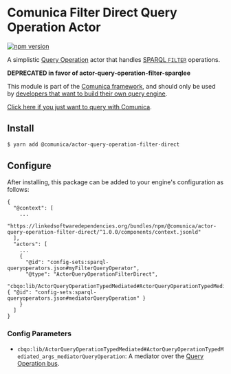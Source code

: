 # Comunica Filter Direct Query Operation Actor

[![npm version](https://badge.fury.io/js/%40comunica%2Factor-query-operation-filter-direct.svg)](https://www.npmjs.com/package/@comunica/actor-query-operation-filter-direct)

A simplistic [Query Operation](https://github.com/comunica/comunica/tree/master/packages/bus-query-operation) actor that handles [SPARQL `FILTER`](https://www.w3.org/TR/sparql11-query/#evaluation) operations.

**DEPRECATED in favor of actor-query-operation-filter-sparqlee**

This module is part of the [Comunica framework](https://github.com/comunica/comunica),
and should only be used by [developers that want to build their own query engine](https://comunica.dev/docs/modify/).

[Click here if you just want to query with Comunica](https://comunica.dev/docs/query/).

## Install

```bash
$ yarn add @comunica/actor-query-operation-filter-direct
```

## Configure

After installing, this package can be added to your engine's configuration as follows:
```text
{
  "@context": [
    ...
    "https://linkedsoftwaredependencies.org/bundles/npm/@comunica/actor-query-operation-filter-direct/^1.0.0/components/context.jsonld"  
  ],
  "actors": [
    ...
    {
      "@id": "config-sets:sparql-queryoperators.json#myFilterQueryOperator",
      "@type": "ActorQueryOperationFilterDirect",
      "cbqo:lib/ActorQueryOperationTypedMediated#ActorQueryOperationTypedMediated_args_mediatorQueryOperation": { "@id": "config-sets:sparql-queryoperators.json#mediatorQueryOperation" }
    }
  ]
}
```

### Config Parameters

* `cbqo:lib/ActorQueryOperationTypedMediated#ActorQueryOperationTypedMediated_args_mediatorQueryOperation`: A mediator over the [Query Operation bus](https://github.com/comunica/comunica/tree/master/packages/bus-query-operation).

